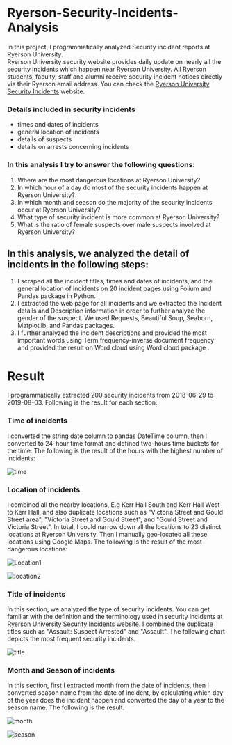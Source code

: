# Ryerson-Security-Incidents-Analysis
In this project, I programmatically analyzed Security incident reports at Ryerson University. <br />
Ryerson University security website provides daily update on nearly all the security incidents which happen near Ryerson University. All Ryerson students, faculty, staff and alumni receive security incident notices directly via their Ryerson email address. You can check the [Ryerson University Security Incidents](https://www.ryerson.ca/community-safety-security/security-incidents/list-of-security-incidents/) website.
### Details included in security incidents
- times and dates of incidents
- general location of incidents
- details of suspects
- details on arrests concerning incidents

### In this analysis I try to answer the following questions:
1. Where are the most dangerous locations at Ryerson University?
2. In which hour of a day do most of the security incidents happen at Ryerson University?
3. In which month and season do the majority of the security incidents occur at Ryerson University?
4. What type of security incident is more common at Ryerson University?
5. What is the ratio of female suspects over male suspects involved at Ryerson University?

## In this analysis, we analyzed the detail of incidents in the following steps:
1. I scraped all the incident titles, times and dates of incidents, and the general location of incidents on 20 incident pages using Folium and Pandas package in Python.<br />
2. I extracted the web page for all incidents and we extracted the Incident details and Description information in order to further analyze the gender of the suspect. We used Requests, Beautiful Soup, Seaborn, Matplotlib, and Pandas packages.<br />
3. I further analyzed the incident descriptions and provided the most important words using Term frequency-inverse document frequency and provided the result on Word cloud using Word cloud package .<br />

# Result 
I programmatically extracted 200 security incidents from 2018-06-29 to 2019-08-03. Following is the result for each section:

### Time of incidents
I converted the string date column to pandas DateTime column, then I converted to 24-hour time format and defined two-hours time buckets for the time. The following is the result of the hours with the highest number of incidents:

![time](https://user-images.githubusercontent.com/16935815/62913397-df716380-bd59-11e9-88a1-f6ac01305012.png)

### Location of incidents
I combined all the nearby locations, E.g Kerr Hall South and Kerr Hall West to Kerr Hall, and also duplicate locations such as "Victoria Street and Gould Street area", "Victoria Street and Gould Street", and "Gould Street and Victoria Street". In total, I could narrow down all the locations to 23 distinct locations at Ryerson University. Then I manually geo-located all these locations using Google Maps. The following is the result of the most dangerous locations:


![Location1](https://user-images.githubusercontent.com/16935815/62913787-80145300-bd5b-11e9-88a1-2f56ce0e34e9.png)


![location2](https://user-images.githubusercontent.com/16935815/62913802-8f939c00-bd5b-11e9-98e3-db650551060d.png)


### Title of incidents
In this section, we analyzed the type of security incidents. You can get familiar with the definition and the terminology used in security incidents at [Ryerson University Security Incidents](https://www.ryerson.ca/community-safety-security/security-incidents/terminology/) website. I combined the duplicate titles such as "Assault: Suspect Arrested" and "Assault". The following chart depicts the most frequent security incidents.

![title](https://user-images.githubusercontent.com/16935815/62913947-23656800-bd5c-11e9-8595-1eab8360c88c.png)





### Month and Season of incidents
In this section, first I extracted month from the date of incidents, then I converted season name from the date of incident, by calculating which day of the year does the incident happen and converted the day of a year to the season name. The following is the result.


![month](https://user-images.githubusercontent.com/16935815/62914136-da61e380-bd5c-11e9-8d78-f29946a0f2ba.png)

![season](https://user-images.githubusercontent.com/16935815/62914137-db931080-bd5c-11e9-8fc9-b0625e8ad166.png)
